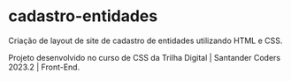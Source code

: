 # cadastro-entidades

Criação de layout de site de cadastro de entidades utilizando HTML e CSS.

Projeto desenvolvido no curso de CSS da Trilha Digital | Santander Coders 2023.2 | Front-End.

